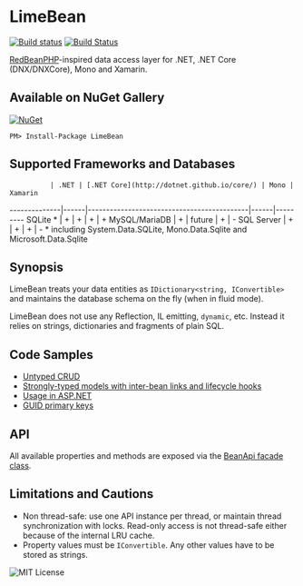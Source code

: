# LimeBean

[![Build status](https://ci.appveyor.com/api/projects/status/o3lauspwhfk898o7?svg=true)](https://ci.appveyor.com/project/AlekseyMartynov/limebean)
[![Build Status](https://travis-ci.org/AlekseyMartynov/LimeBean.svg)](https://travis-ci.org/AlekseyMartynov/LimeBean)

[RedBeanPHP](http://redbeanphp.com/)-inspired data access layer for .NET, .NET Core (DNX/DNXCore), Mono and Xamarin.

## Available on NuGet Gallery

[![NuGet](https://img.shields.io/nuget/v/LimeBean.svg)](https://www.nuget.org/packages/LimeBean)

    PM> Install-Package LimeBean

## Supported Frameworks and Databases

              | .NET | [.NET Core](http://dotnet.github.io/core/) | Mono | Xamarin 
--------------|------|--------------------------------------------|------|---------
SQLite *      | +    | +                                          | +    | +
MySQL/MariaDB | +    | future                                     | +    | -
SQL Server    | +    | +                                          | +    | -
\* including System.Data.SQLite, Mono.Data.Sqlite and Microsoft.Data.Sqlite

## Synopsis

LimeBean treats your data entities as `IDictionary<string, IConvertible>` and maintains the database schema on the fly (when in fluid mode).

LimeBean does not use any Reflection, IL emitting, `dynamic`, etc. Instead it relies on strings, dictionaries and fragments of plain SQL.  

## Code Samples

* [Untyped CRUD](https://github.com/AlekseyMartynov/LimeBean/blob/master/LimeBean.Tests/Examples/Crud.cs)
* [Strongly-typed models with inter-bean links and lifecycle hooks](https://github.com/AlekseyMartynov/LimeBean/blob/master/LimeBean.Tests/Examples/Northwind.cs)
* [Usage in ASP.NET](https://github.com/AlekseyMartynov/LimeBean/blob/master/LimeBean.Tests/Examples/AspNet.cs)
* [GUID primary keys](https://github.com/AlekseyMartynov/LimeBean/blob/master/LimeBean.Tests/Examples/AutoGuidKeys.cs)

## API

All available properties and methods are exposed via the [BeanApi facade class](https://github.com/AlekseyMartynov/LimeBean/blob/master/LimeBean/BeanApi.cs).

## Limitations and Cautions

* Non thread-safe: use one API instance per thread, or maintain thread synchronization with locks. Read-only access is not thread-safe either because of the internal LRU cache.
* Property values must be `IConvertible`. Any other values have to be stored as strings.

![MIT License](https://img.shields.io/github/license/alekseymartynov/limebean.svg)
